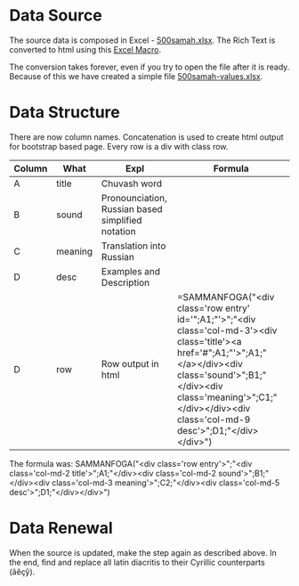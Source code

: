 # Data Source

The source data is composed in Excel - [500samah.xlsx](500samah.xlsx). 
The Rich Text is converted to html using this [Excel Macro](http://stackoverflow.com/questions/33620147/convert-rich-text-to-html-formatting-tags/33796622#33796622).

The conversion takes forever, even if you try to open the file after it is ready. 
Because of this we have created a simple file [500samah-values.xlsx](500samah-values.xlsx). 

# Data Structure
There are now column names. Concatenation is used to create html output for bootstrap based page. 
Every row is a div with class row.

|Column|What   |Expl   |Formula|
|------|-------|-------|----|
|A     |title  |Chuvash word|   |
|B     |sound  |Pronounciation, Russian based simplified notation|   |
|C     |meaning|Translation into Russian|   |
|D     |desc   |Examples and Description   |   |
|D     |row    |Row output in html|=SAMMANFOGA("&lt;div class='row entry' id='";A1;"'&gt;";"&lt;div class='col-md-3'&gt;&lt;div class='title'&gt;&lt;a href='#";A1;"'&gt;";A1;"&lt;/a&gt;&lt;/div&gt;&lt;div class='sound'&gt;";B1;"&lt;/div&gt;&lt;div class='meaning'&gt;";C1;"&lt;/div&gt;&lt;/div&gt;&lt;div class='col-md-9 desc'&gt;";D1;"&lt;/div&gt;&lt;/div&gt;")|


The formula was: SAMMANFOGA("&lt;div class='row entry'&gt;";"&lt;div class='col-md-2 title'&gt;";A1;"&lt;/div&gt;&lt;div class='col-md-2 sound'&gt;";B1;"&lt;/div&gt;&lt;div class='col-md-3 meaning'&gt;";C2;"&lt;/div&gt;&lt;div class='col-md-5 desc'&gt;";D1;"&lt;/div&gt;&lt;/div&gt;") 

# Data Renewal
When the source is updated, make the step again as described above. In the end, find and replace all latin diacritis to their Cyrillic counterparts (ӑӗҫӳ).
